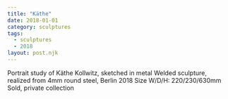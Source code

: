 ```yaml
---
title: "Käthe"
date: 2018-01-01
category: sculptures
tags:
  - sculptures
  - 2018
layout: post.njk
---
```


Portrait study of Käthe Kollwitz, sketched in metal
Welded sculpture, realized from 4mm round steel, Berlin 2018
Size W/D/H: 220/230/630mm
Sold, private collection

<!-- Images to be added -->


<!-- 
Source: TYPO3 page UID 1070
Category: sculptural work
-->
